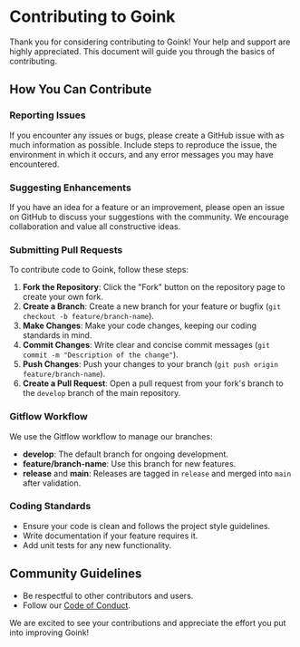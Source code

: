# Contributing to Goink

Thank you for considering contributing to Goink! Your help and support are highly appreciated. This document will guide you through the basics of contributing.

## How You Can Contribute

### Reporting Issues

If you encounter any issues or bugs, please create a GitHub issue with as much information as possible. Include steps to reproduce the issue, the environment in which it occurs, and any error messages you may have encountered.

### Suggesting Enhancements

If you have an idea for a feature or an improvement, please open an issue on GitHub to discuss your suggestions with the community. We encourage collaboration and value all constructive ideas.

### Submitting Pull Requests

To contribute code to Goink, follow these steps:

1. **Fork the Repository**: Click the "Fork" button on the repository page to create your own fork.
2. **Create a Branch**: Create a new branch for your feature or bugfix (`git checkout -b feature/branch-name`).
3. **Make Changes**: Make your code changes, keeping our coding standards in mind.
4. **Commit Changes**: Write clear and concise commit messages (`git commit -m "Description of the change"`).
5. **Push Changes**: Push your changes to your branch (`git push origin feature/branch-name`).
6. **Create a Pull Request**: Open a pull request from your fork's branch to the `develop` branch of the main repository.

### Gitflow Workflow

We use the Gitflow workflow to manage our branches:
- **develop**: The default branch for ongoing development.
- **feature/branch-name**: Use this branch for new features.
- **release** and **main**: Releases are tagged in `release` and merged into `main` after validation.

### Coding Standards

- Ensure your code is clean and follows the project style guidelines.
- Write documentation if your feature requires it.
- Add unit tests for any new functionality.

## Community Guidelines

- Be respectful to other contributors and users.
- Follow our [Code of Conduct](./CODE_OF_CONDUCT.md).

We are excited to see your contributions and appreciate the effort you put into improving Goink!

